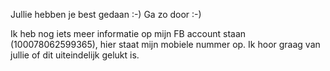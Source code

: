 Jullie hebben je best gedaan :-) Ga zo door :-)


Ik heb nog iets meer informatie op mijn FB account staan (100078062599365), hier staat mijn mobiele nummer op. Ik hoor graag van jullie of dit uiteindelijk gelukt is.

